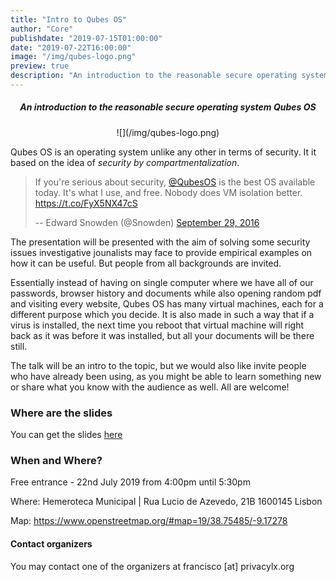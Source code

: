 ```yaml
---
title: "Intro to Qubes OS"
author: "Core"
publishdate: "2019-07-15T01:00:00"
date: "2019-07-22T16:00:00"
image: "/img/qubes-logo.png"
preview: true
description: "An introduction to the reasonable secure operating system Qubes OS. It uses virtual machines to separate the various domains of your life."
---
```


##### <center>**An introduction to the reasonable secure operating system Qubes OS**</center>

<center>![](/img/qubes-logo.png)</center>

Qubes OS is an operating system unlike any other in terms of security. It it based on the idea of *security by compartmentalization*.

<blockquote class="twitter-tweet"><p dir="ltr" lang="en">If you're serious about security, <a href="https://twitter.com/QubesOS?ref_src=twsrc%5Etfw">@QubesOS</a> is the best OS available today. It's what I use, and free. Nobody does VM isolation better. <a href="https://t.co/FyX5NX47cS">https://t.co/FyX5NX47cS</a></p> -- Edward Snowden (@Snowden) <a href="https://twitter.com/Snowden/status/781493632293605376?ref_src=twsrc%5Etfw">September 29, 2016</a></blockquote>

The presentation will be presented with the aim of solving some security issues investigative jounalists may face to provide empirical
examples on how it can be useful. But people from all backgrounds are invited.

Essentially instead of having on single computer where we have all of our passwords, browser history and documents while also opening random pdf and visiting every website,
Qubes OS has many virtual machines, each for a different purpose which you decide. It is also made in such a way that if a virus is installed,
the next time you reboot that virtual machine will right back as it was before it was installed, but all your documents will be there still.

The talk will be an intro to the topic, but we would also like invite people who have already been using, as you might be able to learn something new or share what you know with the audience as well. All are welcome!

### Where are the slides

You can get the slides [here](/en/resources/qubes-journalists)

### When and Where?

Free entrance - 22nd July 2019 from 4:00pm until 5:30pm

Where: Hemeroteca Municipal | Rua Lucio de Azevedo, 21B 1600145 Lisbon

Map: https://www.openstreetmap.org/#map=19/38.75485/-9.17278

#### Contact organizers
You may contact one of the organizers at francisco [at] privacylx.org
